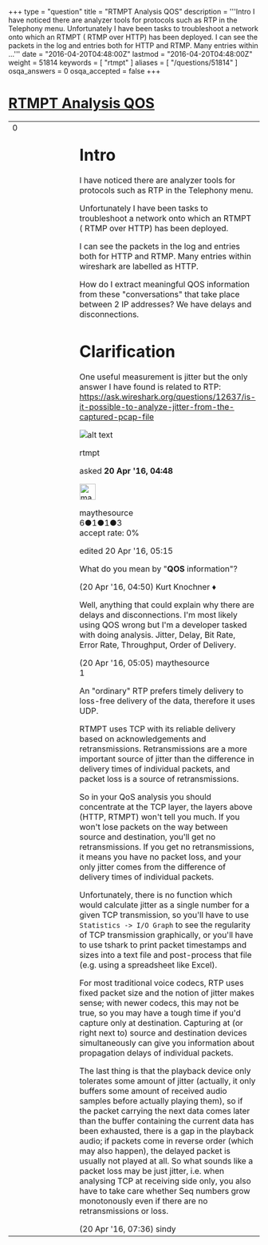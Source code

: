 +++
type = "question"
title = "RTMPT Analysis QOS"
description = '''Intro I have noticed there are analyzer tools for protocols such as RTP in the Telephony menu.  Unfortunately I have been tasks to troubleshoot a network onto which an RTMPT ( RTMP over HTTP) has been deployed. I can see the packets in the log and entries both for HTTP and RTMP. Many entries within ...'''
date = "2016-04-20T04:48:00Z"
lastmod = "2016-04-20T04:48:00Z"
weight = 51814
keywords = [ "rtmpt" ]
aliases = [ "/questions/51814" ]
osqa_answers = 0
osqa_accepted = false
+++

<div class="headNormal">

# [RTMPT Analysis QOS](/questions/51814/rtmpt-analysis-qos)

</div>

<div id="main-body">

<div id="askform">

<table id="question-table" style="width:100%;"><colgroup><col style="width: 50%" /><col style="width: 50%" /></colgroup><tbody><tr class="odd"><td style="width: 30px; vertical-align: top"><div class="vote-buttons"><div id="post-51814-score" class="post-score" title="current number of votes">0</div><div id="favorite-count" class="favorite-count"></div></div></td><td><div id="item-right"><div class="question-body"><h1 id="intro">Intro</h1><p>I have noticed there are analyzer tools for protocols such as RTP in the Telephony menu.</p><p>Unfortunately I have been tasks to troubleshoot a network onto which an RTMPT ( RTMP over HTTP) has been deployed.</p><p>I can see the packets in the log and entries both for HTTP and RTMP. Many entries within wireshark are labelled as HTTP.</p><p>How do I extract meaningful QOS information from these "conversations" that take place between 2 IP addresses? We have delays and disconnections.</p><h1 id="clarification">Clarification</h1><p>One useful measurement is jitter but the only answer I have found is related to RTP: <a href="https://ask.wireshark.org/questions/12637/is-it-possible-to-analyze-jitter-from-the-captured-pcap-file">https://ask.wireshark.org/questions/12637/is-it-possible-to-analyze-jitter-from-the-captured-pcap-file</a></p><p><img src="http://i.imgur.com/SJbQKb5.png" alt="alt text" /></p></div><div id="question-tags" class="tags-container tags">rtmpt</div><div id="question-controls" class="post-controls"></div><div class="post-update-info-container"><div class="post-update-info post-update-info-user"><p>asked <strong>20 Apr '16, 04:48</strong></p><img src="https://secure.gravatar.com/avatar/08f4e11a1e4b0d9c41236c50ef777e35?s=32&amp;d=identicon&amp;r=g" class="gravatar" width="32" height="32" alt="maythesource&#39;s gravatar image" /><p>maythesource<br />
<span class="score" title="6 reputation points">6</span><span title="1 badges"><span class="badge1">●</span><span class="badgecount">1</span></span><span title="1 badges"><span class="silver">●</span><span class="badgecount">1</span></span><span title="3 badges"><span class="bronze">●</span><span class="badgecount">3</span></span><br />
<span class="accept_rate" title="Rate of the user&#39;s accepted answers">accept rate:</span> <span title="maythesource has no accepted answers">0%</span></p></img></div><div class="post-update-info post-update-info-edited"><p>edited 20 Apr '16, 05:15</p></div></div><div id="comments-container-51814" class="comments-container"><span id="51815"></span><div id="comment-51815" class="comment"><div id="post-51815-score" class="comment-score"></div><div class="comment-text"><p>What do you mean by "<strong>QOS</strong> information"?</p></div><div id="comment-51815-info" class="comment-info"><span class="comment-age">(20 Apr '16, 04:50)</span> Kurt Knochner ♦</div></div><span id="51816"></span><div id="comment-51816" class="comment"><div id="post-51816-score" class="comment-score"></div><div class="comment-text"><p>Well, anything that could explain why there are delays and disconnections. I'm most likely using QOS wrong but I'm a developer tasked with doing analysis. Jitter, Delay, Bit Rate, Error Rate, Throughput, Order of Delivery.</p></div><div id="comment-51816-info" class="comment-info"><span class="comment-age">(20 Apr '16, 05:05)</span> maythesource</div></div><span id="51821"></span><div id="comment-51821" class="comment"><div id="post-51821-score" class="comment-score">1</div><div class="comment-text"><p>An "ordinary" RTP prefers timely delivery to loss-free delivery of the data, therefore it uses UDP.</p><p>RTMPT uses TCP with its reliable delivery based on acknowledgements and retransmissions. Retransmissions are a more important source of jitter than the difference in delivery times of individual packets, and packet loss is a source of retransmissions.</p><p>So in your QoS analysis you should concentrate at the TCP layer, the layers above (HTTP, RTMPT) won't tell you much. If you won't lose packets on the way between source and destination, you'll get no retransmissions. If you get no retransmissions, it means you have no packet loss, and your only jitter comes from the difference of delivery times of individual packets.</p><p>Unfortunately, there is no function which would calculate jitter as a single number for a given TCP transmission, so you'll have to use <code>Statistics -&gt; I/O Graph</code> to see the regularity of TCP transmission graphically, or you'll have to use tshark to print packet timestamps and sizes into a text file and post-process that file (e.g. using a spreadsheet like Excel).</p><p>For most traditional voice codecs, RTP uses fixed packet size and the notion of jitter makes sense; with newer codecs, this may not be true, so you may have a tough time if you'd capture only at destination. Capturing at (or right next to) source and destination devices simultaneously can give you information about propagation delays of individual packets.</p><p>The last thing is that the playback device only tolerates some amount of jitter (actually, it only buffers some amount of received audio samples before actually playing them), so if the packet carrying the next data comes later than the buffer containing the current data has been exhausted, there is a gap in the playback audio; if packets come in reverse order (which may also happen), the delayed packet is usually not played at all. So what sounds like a packet loss may be just jitter, i.e. when analysing TCP at receiving side only, you also have to take care whether Seq numbers grow monotonously even if there are no retransmissions or loss.</p></div><div id="comment-51821-info" class="comment-info"><span class="comment-age">(20 Apr '16, 07:36)</span> sindy</div></div></div><div id="comment-tools-51814" class="comment-tools"></div><div class="clear"></div><div id="comment-51814-form-container" class="comment-form-container"></div><div class="clear"></div></div></td></tr></tbody></table>

</div>

</div>

